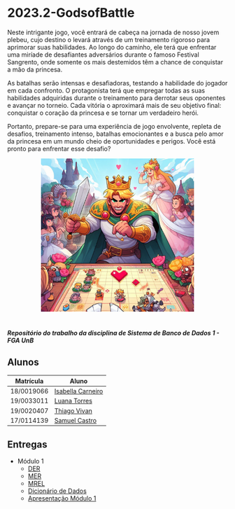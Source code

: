 # 2023.2-GodsofBattle

Neste intrigante jogo, você entrará de cabeça na jornada de nosso jovem plebeu, cujo destino o levará através de um treinamento rigoroso para aprimorar suas habilidades. Ao longo do caminho, ele terá que enfrentar uma miríade de desafiantes adversários durante o famoso Festival Sangrento, onde somente os mais destemidos têm a chance de conquistar a mão da princesa.

As batalhas serão intensas e desafiadoras, testando a habilidade do jogador em cada confronto. O protagonista terá que empregar todas as suas habilidades adquiridas durante o treinamento para derrotar seus oponentes e avançar no torneio. Cada vitória o aproximará mais de seu objetivo final: conquistar o coração da princesa e se tornar um verdadeiro herói.

Portanto, prepare-se para uma experiência de jogo envolvente, repleta de desafios, treinamento intenso, batalhas emocionantes e a busca pelo amor da princesa em um mundo cheio de oportunidades e perigos. Você está pronto para enfrentar esse desafio?

<div align="center"> 
<img src="images/FotoJogo.jpg" width="350px"></img>
</div>

</br>

##### Repositório do trabalho da disciplina de Sistema de Banco de Dados 1 - FGA UnB



## Alunos

| Matrícula  | Aluno                                                              |
| ---------- | ------------------------------------------------------------------ |
| 18/0019066 | [Isabella Carneiro](https://github.com/isabellacgmsa)       |
| 19/0033011 | [Luana Torres](https://github.com/luanatorress) |
| 19/0020407 | [Thiago Vivan](https://github.com/thiago-vivan) |
| 17/0114139 | [Samuel Castro](https://github.com/SamuelCastro7)         |


## Entregas

- Módulo 1
  - [DER](docs/DER_GodsofBattle.md)
  - [MER](docs/MER.md)
  - [MREL](docs/MREL.md)
  - [Dicionário de Dados](docs/DD.md)
  - [Apresentação Módulo 1](https://youtu.be/X5O2wmfOD_U)
  
